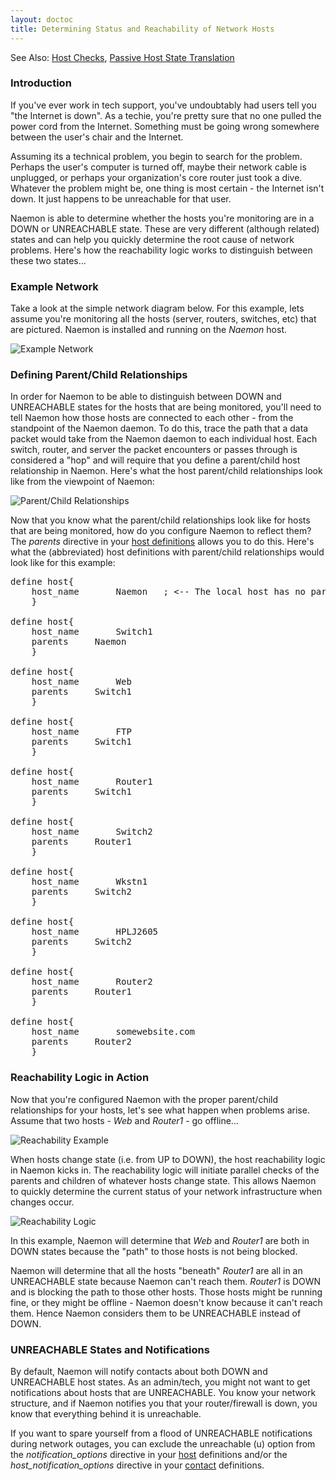 ```yaml
---
layout: doctoc
title: Determining Status and Reachability of Network Hosts
---
```

<span class="glyphicon glyphicon-arrow-right"></span> See Also: <a href="hostchecks.html">Host Checks</a>, <a href="passivestatetranslation.html">Passive Host State Translation</a>

### Introduction

If you've ever work in tech support, you've undoubtably had users tell you "the Internet is down".  As a techie, you're pretty sure that no one pulled the power cord from the Internet.  Something must be going wrong somewhere between the user's chair and the Internet.

Assuming its a technical problem, you begin to search for the problem.  Perhaps the user's computer is turned off, maybe their network cable is unplugged, or perhaps your organization's core router just took a dive.  Whatever the problem might be, one thing is most certain - the Internet isn't down.  It just happens to be unreachable for that user.

Naemon is able to determine whether the hosts you're monitoring are in a DOWN or UNREACHABLE state.  These are very different (although related) states and can help you quickly determine the root cause of network problems.  Here's how the reachability logic works to distinguish between these two states...

### Example Network

Take a look at the simple network diagram below.  For this example, lets assume you're monitoring all the hosts (server, routers, switches, etc) that are pictured.  Naemon is installed and running on the <i>Naemon</i> host.

<img src="/images/reachability1.png" border="0" alt="Example Network" title="Example Network">

### Defining Parent/Child Relationships

In order for Naemon to be able to distinguish between DOWN and UNREACHABLE states for the hosts that are being monitored, you'll need to tell Naemon how those hosts are connected to each other - from the standpoint of the Naemon daemon.  To do this, trace the path that a data packet would take from the Naemon daemon to each individual host.  Each switch, router, and server the packet encounters or passes through is considered a "hop" and will require that you define a parent/child host relationship in Naemon.  Here's what the host parent/child relationships look like from the viewpoint of Naemon:

<img src="/images/reachability2.png" border="0" alt="Parent/Child Relationships" title="Parent/Child Relationships">

Now that you know what the parent/child relationships look like for hosts that are being monitored, how do you configure Naemon to reflect them?  The <i>parents</i> directive in your <a href="objectdefinitions.html#host">host definitions</a> allows you to do this.  Here's what the (abbreviated) host definitions with parent/child relationships would look like for this example:

<pre>
define host{
	host_name		Naemon   ; <-- The local host has no parent - it is the topmost host
	}

define host{
	host_name		Switch1
	parents		Naemon
	}

define host{
	host_name		Web
	parents		Switch1
	}

define host{
	host_name		FTP
	parents		Switch1
	}

define host{
	host_name		Router1
	parents		Switch1
	}

define host{
	host_name		Switch2
	parents		Router1
	}

define host{
	host_name		Wkstn1
	parents		Switch2
	}

define host{
	host_name		HPLJ2605
	parents		Switch2
	}

define host{
	host_name		Router2
	parents		Router1
	}

define host{
	host_name		somewebsite.com
	parents		Router2
	}
</pre>

### Reachability Logic in Action

Now that you're configured Naemon with the proper parent/child relationships for your hosts, let's see what happen when problems arise.  Assume that two hosts - <i>Web</i> and <i>Router1</i> - go offline...

<img src="/images/reachability3.png" border="0" alt="Reachability Example" title="Reachability Example">

When hosts change state (i.e. from UP to DOWN), the host reachability logic in Naemon kicks in.  The reachability logic will initiate parallel checks of the parents and children of whatever hosts change state.  This allows Naemon to quickly determine the current status of your network infrastructure when changes occur.

<img src="/images/reachability4.png" border="0" alt="Reachability Logic" title="Reachability Logic">

In this example, Naemon will determine that <i>Web</i> and <i>Router1</i> are both in DOWN states because the "path" to those hosts is not being blocked.

Naemon will determine that all the hosts "beneath" <i>Router1</i> are all in an UNREACHABLE state because Naemon can't reach them.  <i>Router1</i> is DOWN and is blocking the path to those other hosts.  Those hosts might be running fine, or they might be offline - Naemon doesn't know because it can't reach them.  Hence Naemon considers them to be UNREACHABLE instead of DOWN.

### UNREACHABLE States and Notifications

By default, Naemon will notify contacts about both DOWN and UNREACHABLE host states.  As an admin/tech, you might not want to get notifications about hosts that are UNREACHABLE.  You know your network structure, and if Naemon notifies you that your router/firewall is down, you know that everything behind it is unreachable.

If you want to spare yourself from a flood of UNREACHABLE notifications during network outages, you can exclude the unreachable (u) option from the <i>notification_options</i> directive in your <a href="objectdefinitions.html#host">host</a> definitions and/or the <i>host_notification_options</i> directive in your <a href="objectdefinitions.html#contact">contact</a> definitions.
